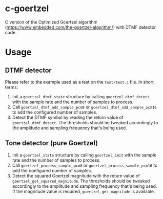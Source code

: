 # c-goertzel
C version of the Optimized Goertzel algorithm (https://www.embedded.com/the-goertzel-algorithm/) with DTMF detector code.

# Usage
## DTMF detector
Please refer to the example used as a test on the `test/test.c` file. In short terms:
1. Init a `goertzel_dtmf_state` structure by calling `goertzel_dtmf_detect` with the sample rate and the number of samples to process.
2. Call `goertzel_dtmf_add_sample_pcm8` or `goertzel_dtmf_add_sample_pcm16` to add the configured number of samples.
3. Detect the DTMF symbol by reading the return value of `goertzel_dtmf_detect`. The thresholds should be tweaked accordingly to the amplitude and sampling frequency that's being used.

## Tone detector (pure Goertzel)
1. Init a `goertzel_state` structure by calling `goertzel_init` with the sample rate and the number of samples to process.
2. Call `goertzel_process_sample_pcm8` or `goertzel_process_sample_pcm16` to add the configured number of samples.
3. Detect the squared Goertzel magnitude with the return value of `goertzel_get_squared_magnitude`. The thresholds should be tweaked accordingly to the amplitude and sampling frequency that's being used. If the magnitude value is required, `goertzel_get_magnitude` is available.
